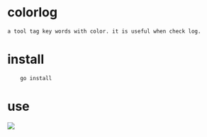 # colorlog
    a tool tag key words with color. it is useful when check log.
# install
```golang
    go install
```
# use
![](https://github.com/qianlnk/colorlog/blob/master/colorlog.png)
